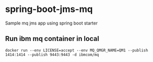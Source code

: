 # spring-boot-jms-mq
Sample mq jms app using spring boot starter

## Run ibm mq container in local

`docker run --env LICENSE=accept --env MQ_QMGR_NAME=QM1 --publish 1414:1414 --publish 9443:9443 -d ibmcom/mq`
